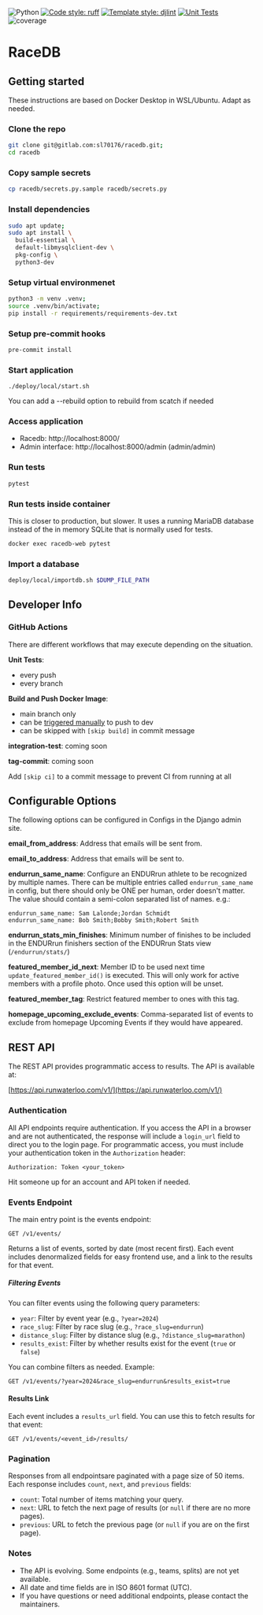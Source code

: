 ![Python](https://img.shields.io/badge/python-3.13+-blue?logo=python&logoColor=white)
[![Code style: ruff](https://img.shields.io/badge/code%20style-ruff-blueviolet)](https://docs.astral.sh/ruff/)
[![Template style: djlint](https://img.shields.io/badge/template%20style-djlint-yellowgreen)](https://djlint.com/)
[![Unit Tests](https://github.com/runwaterloo/racedb/actions/workflows/unit-tests.yml/badge.svg)](https://github.com/runwaterloo/racedb/actions/workflows/unit-tests.yml)
![coverage](https://gitlab.com/sl70176/racedb/badges/main/coverage.svg)
# RaceDB

## Getting started

These instructions are based on Docker Desktop in WSL/Ubuntu. Adapt as needed.

### Clone the repo
   ```bash
   git clone git@gitlab.com:sl70176/racedb.git;
   cd racedb
   ```

### Copy sample secrets
```bash
cp racedb/secrets.py.sample racedb/secrets.py
```

### Install dependencies
```bash
sudo apt update;
sudo apt install \
  build-essential \
  default-libmysqlclient-dev \
  pkg-config \
  python3-dev
```

###  Setup virtual environmenet
```bash
python3 -m venv .venv;
source .venv/bin/activate;
pip install -r requirements/requirements-dev.txt
```

### Setup pre-commit hooks
```bash
pre-commit install
```

### Start application
```
./deploy/local/start.sh
```
You can add a --rebuild option to rebuild from scatch if needed

### Access application

- Racedb: http://localhost:8000/
- Admin interface: http://localhost:8000/admin (admin/admin)


### Run tests
```bash
pytest
```

### Run tests inside container
This is closer to production, but slower. It uses a running MariaDB database instead of the
in memory SQLite that is normally used for tests.
```bash
docker exec racedb-web pytest
```
### Import a database
```bash
deploy/local/importdb.sh $DUMP_FILE_PATH
```

## Developer Info

### GitHub Actions

There are different workflows that may execute depending on the situation.

**Unit Tests**:

- every push
- every branch

**Build and Push Docker Image**:

- main branch only
- can be [triggered manually](https://github.com/runwaterloo/racedb/actions/workflows/docker-build-push.yml) to push to dev
- can be skipped with `[skip build]` in commit message

**integration-test**: coming soon

**tag-commit**: coming soon

Add `[skip ci]` to a commit message to prevent CI from running at all

## Configurable Options
The following options can be configured in Configs in the Django admin site.

**email_from_address**: Address that emails will be sent from.

**email_to_address**: Address that emails will be sent to.

**endurrun_same_name**: Configure an ENDURrun athlete to be recognized by multiple names. There can be multiple entries called `endurrun_same_name` in config, but there should only be ONE per human, order doesn't matter. The value should contain a semi-colon separated list of names. e.g.:

```
endurrun_same_name: Sam Lalonde;Jordan Schmidt
endurrun_same_name: Bob Smith;Bobby Smith;Robert Smith
```

**endurrun_stats_min_finishes**: Minimum number of finishes to be included in the ENDURrun finishers section of the ENDURrun Stats view (`/endurrun/stats/`)

**featured_member_id_next**: Member ID to be used next time `update_featured_member_id()` is executed. This will only work for active members with a profile photo. Once used this option will be unset.

**featured_member_tag**: Restrict featured member to ones with this tag.

**homepage_upcoming_exclude_events**: Comma-separated list of events to exclude from homepage Upcoming Events if they would have appeared.

## REST API

The REST API provides programmatic access to results. The API is available at:

[https://api.runwaterloo.com/v1/](https://api.runwaterloo.com/v1/)

### Authentication

All API endpoints require authentication. If you access the API in a browser and are not authenticated, the response will include a `login_url` field to direct you to the login page. For programmatic access, you must include your authentication token in the `Authorization` header:

```
Authorization: Token <your_token>
```

Hit someone up for an account and API token if needed.

### Events Endpoint

The main entry point is the events endpoint:

    GET /v1/events/

Returns a list of events, sorted by date (most recent first). Each event includes denormalized fields for easy frontend use, and a link to the results for that event.

##### Filtering Events

You can filter events using the following query parameters:

- `year`: Filter by event year (e.g., `?year=2024`)
- `race_slug`: Filter by race slug (e.g., `?race_slug=endurrun`)
- `distance_slug`: Filter by distance slug (e.g., `?distance_slug=marathon`)
- `results_exist`: Filter by whether results exist for the event (`true` or `false`)

You can combine filters as needed. Example:

```
GET /v1/events/?year=2024&race_slug=endurrun&results_exist=true
```

#### Results Link

Each event includes a `results_url` field. You can use this to fetch results for that event:

```
GET /v1/events/<event_id>/results/
```
### Pagination

Responses from all endpointsare paginated with a page size of 50 items. Each response includes `count`, `next`, and `previous` fields:

- `count`: Total number of items matching your query.
- `next`: URL to fetch the next page of results (or `null` if there are no more pages).
- `previous`: URL to fetch the previous page (or `null` if you are on the first page).


### Notes

- The API is evolving. Some endpoints (e.g., teams, splits) are not yet available.
- All date and time fields are in ISO 8601 format (UTC).
- If you have questions or need additional endpoints, please contact the maintainers.
